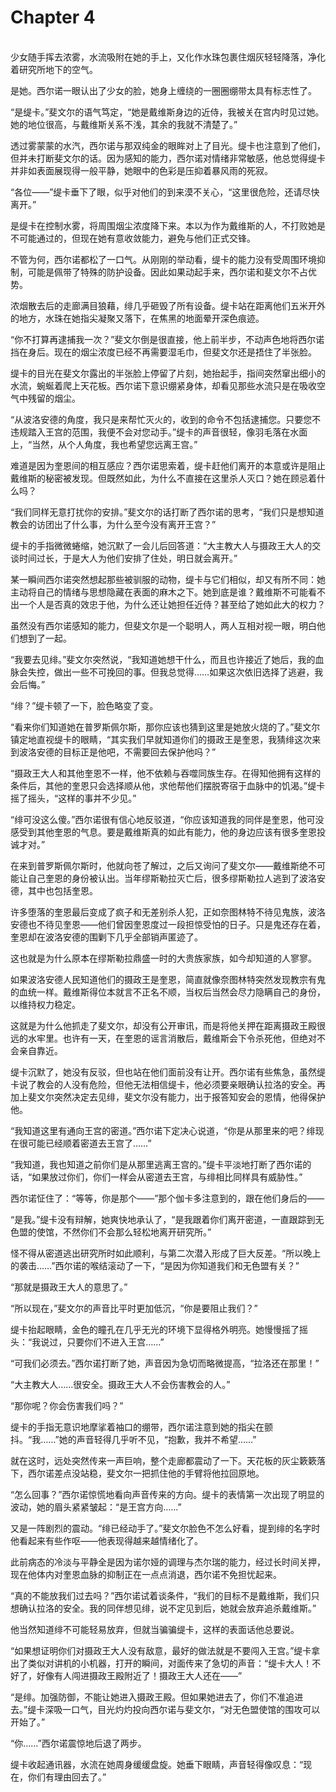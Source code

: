 # Chapter 4

<br>
少女随手挥去浓雾，水流吸附在她的手上，又化作水珠包裹住烟灰轻轻降落，净化着研究所地下的空气。

是她。西尔诺一眼认出了少女的脸，她身上缠绕的一圈圈绷带太具有标志性了。

“是缇卡。”斐文尔的语气笃定，“她是戴维斯身边的近侍，我被关在宫内时见过她。她的地位很高，与戴维斯关系不浅，其余的我就不清楚了。”

透过雾蒙蒙的水汽，西尔诺与那双纯金的眼眸对上了目光。缇卡也注意到了他们，但并未打断斐文尔的话。因为感知的能力，西尔诺对情绪非常敏感，他总觉得缇卡并非如表面展现得一般平静，她眼中的色彩是压抑着暴风雨的死寂。

“各位——”缇卡垂下了眼，似乎对他们的到来漠不关心，“这里很危险，还请尽快离开。”

是缇卡在控制水雾，将周围烟尘浓度降下来。本以为作为戴维斯的人，不打败她是不可能通过的，但现在她有意收敛能力，避免与他们正式交锋。

不管为何，西尔诺都松了一口气。从刚刚的举动看，缇卡的能力没有受周围环境抑制，可能是佩带了特殊的防护设备。因此如果动起手来，西尔诺和斐文尔不占优势。

浓烟散去后的走廊满目狼藉，绯几乎砸毁了所有设备。缇卡站在距离他们五米开外的地方，水珠在她指尖凝聚又落下，在焦黑的地面晕开深色痕迹。

“你不打算再逮捕我一次？”斐文尔倒是很直接，他上前半步，不动声色地将西尔诺挡在身后。现在的烟尘浓度已经不再需要湿毛巾，但斐文尔还是捂住了半张脸。

缇卡的目光在斐文尔露出的半张脸上停留了片刻，她抬起手，指间突然窜出细小的水流，蜿蜒着爬上天花板。西尔诺下意识绷紧身体，却看见那些水流只是在吸收空气中残留的烟尘。

“从波洛安德的角度，我只是来帮忙灭火的，收到的命令不包括逮捕您。只要您不违规踏入王宫的范围，我便不会对您动手。”缇卡的声音很轻，像羽毛落在水面上，“当然，从个人角度，我也希望您远离王宫。”

难道是因为奎恩间的相互感应？西尔诺思索着，缇卡赶他们离开的本意或许是阻止戴维斯的秘密被发现。但既然如此，为什么不直接在这里杀人灭口？她在顾忌着什么吗？

“我们同样无意打扰你的安排。”斐文尔的话打断了西尔诺的思考，“我们只是想知道教会的访团出了什么事，为什么至今没有离开王宫？”

缇卡的手指微微蜷缩，她沉默了一会儿后回答道：“大主教大人与摄政王大人的交谈时间过长，于是大人为他们安排了住处，明日就会离开。”

某一瞬间西尔诺突然想起那些被驯服的动物，缇卡与它们相似，却又有所不同：她主动将自己的情绪与思想隐藏在表面的麻木之下。她到底是谁？戴维斯不可能看不出一个人是否真的效忠于他，为什么还让她担任近侍？甚至给了她如此大的权力？

虽然没有西尔诺感知的能力，但斐文尔是一个聪明人，两人互相对视一眼，明白他们想到了一起。

“我要去见绯。”斐文尔突然说，“我知道她想干什么，而且也许接近了她后，我的血脉会失控，做出一些不可挽回的事。但我总觉得……如果这次依旧选择了逃避，我会后悔。”

“绯？”缇卡顿了一下，脸色略变了变。

“看来你们知道她在普罗斯佩尔斯，那你应该也猜到这里是她放火烧的了。”斐文尔镇定地直视缇卡的眼睛，“其实我们早就知道你们的摄政王是奎恩，我猜绯这次来到波洛安德的目标正是他吧，不需要回去保护他吗？”

“摄政王大人和其他奎恩不一样，他不依赖与吞噬同族生存。在得知他拥有这样的条件后，其他的奎恩只会选择顺从他，求他帮他们摆脱寄宿于血脉中的饥渴。”缇卡摇了摇头，“这样的事并不少见。”

“绯可没这么傻。”西尔诺很有信心地反驳道，“你应该知道我的同伴是奎恩，他可没感受到其他奎恩的气息。要是戴维斯真的如此有能力，他的身边应该有很多奎恩投诚才对。”

在来到普罗斯佩尔斯时，他就向苍了解过，之后又询问了斐文尔——戴维斯绝不可能让自己奎恩的身份被认出。当年缪斯勒拉灭亡后，很多缪斯勒拉人逃到了波洛安德，其中也包括奎恩。

许多堕落的奎恩最后变成了疯子和无差别杀人犯，正如奈图林特不待见鬼族，波洛安德也不待见奎恩——他们曾因奎恩度过一段担惊受怕的日子。只是鬼还存在着，奎恩却在波洛安德的围剿下几乎全部销声匿迹了。

这也就是为什么原本在缪斯勒拉鼎盛一时的大贵族家族，如今却知道的人寥寥。

如果波洛安德人民知道他们的摄政王是奎恩，简直就像奈图林特突然发现教宗有鬼的血统一样。戴维斯得位本就言不正名不顺，当权后当然会尽力隐瞒自己的身份，以维持权力稳定。

这就是为什么他抓走了斐文尔，却没有公开审讯，而是将他关押在距离摄政王殿很远的水牢里。也许有一天，在奎恩的谣言消散后，戴维斯会下令杀死他，但绝对不会亲自靠近。

缇卡沉默了，她没有反驳，但也站在他们面前没有让开。西尔诺有些焦急，虽然缇卡说了教会的人没有危险，但他无法相信缇卡，他必须要亲眼确认拉洛的安全。再加上斐文尔突然决定去见绯，斐文尔没有能力，出于报答知安会的恩情，他得保护他。

“我知道这里有通向王宫的密道。”西尔诺下定决心说道，“你是从那里来的吧？绯现在很可能已经顺着密道去王宫了……”

“我知道，我也知道之前你们是从那里逃离王宫的。”缇卡平淡地打断了西尔诺的话，“如果放过你们，你们一样会从密道去王宫，与绯相比同样具有威胁性。”

西尔诺怔住了：“等等，你是那个——”那个伽卡多注意到的，跟在他们身后的——

“是我。”缇卡没有辩解，她爽快地承认了，“是我跟着你们离开密道，一直跟踪到无色盟的使馆，不然你们不会那么轻松地离开研究所。”

怪不得从密道逃出研究所时如此顺利，与第二次潜入形成了巨大反差。“所以晚上的袭击……”西尔诺的喉结滚动了一下，“是因为你知道我们和无色盟有关？”

“那就是摄政王大人的意思了。”

“所以现在，”斐文尔的声音比平时更加低沉，“你是要阻止我们？”

缇卡抬起眼睛，金色的瞳孔在几乎无光的环境下显得格外明亮。她慢慢摇了摇头：“我说过，只要你们不进入王宫……”

“可我们必须去。”西尔诺打断了她，声音因为急切而略微提高，“拉洛还在那里！”

“大主教大人……很安全。摄政王大人不会伤害教会的人。”

“那你呢？你会伤害我们吗？”

缇卡的手指无意识地摩挲着袖口的绷带，西尔诺注意到她的指尖在颤抖。“我……”她的声音轻得几乎听不见，“抱歉，我并不希望……”

就在这时，远处突然传来一声巨响，整个走廊都震动了一下。天花板的灰尘簌簌落下，西尔诺差点没站稳，斐文尔一把抓住他的手臂将他拉回原地。

“怎么回事？”西尔诺惊慌地看向声音传来的方向。缇卡的表情第一次出现了明显的波动，她的眉头紧紧皱起：“是王宫方向……”

又是一阵剧烈的震动。“绯已经动手了。”斐文尔脸色不怎么好看，提到绯的名字时他看起来有些作呕——他表现得越来越情绪化了。

此前病态的冷淡与平静全是因为诺尔娅的调理与杰尔瑞的能力，经过长时间关押，现在他体内对奎恩血脉的抑制正在一点点消退，西尔诺不免担忧起来。

“真的不能放我们过去吗？”西尔诺试着谈条件，“我们的目标不是戴维斯，我们只想确认拉洛的安全。我的同伴想见绯，说不定见到后，她就会放弃追杀戴维斯。”

他当然知道绯不可能轻易放弃，但就当骗骗缇卡，这样的表面话他总要说。

“如果想证明你们对摄政王大人没有敌意，最好的做法就是不要闯入王宫。”缇卡拿出了类似对讲机的小机器，打开的瞬间，对面传来了急切的声音：“缇卡大人！不好了，好像有人闯进摄政王殿附近了！摄政王大人还在——”

“是绯。加强防御，不能让她进入摄政王殿。但如果她进去了，你们不准追进去。”缇卡深吸一口气，目光灼灼投向西尔诺与斐文尔，“对无色盟使馆的围攻可以开始了。”

“你……”西尔诺震惊地后退了两步。

缇卡收起通讯器，水流在她周身缓缓盘旋。她垂下眼睛，声音轻得像叹息：“现在，你们有理由回去了。”
